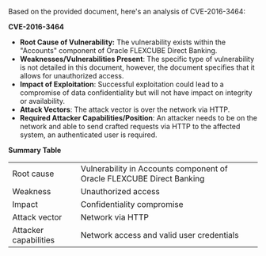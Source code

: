 Based on the provided document, here's an analysis of CVE-2016-3464:

**CVE-2016-3464**

*   **Root Cause of Vulnerability:** The vulnerability exists within the "Accounts" component of Oracle FLEXCUBE Direct Banking.
*   **Weaknesses/Vulnerabilities Present**: The specific type of vulnerability is not detailed in this document, however, the document specifies that it allows for unauthorized access.
*   **Impact of Exploitation**: Successful exploitation could lead to a compromise of data confidentiality but will not have impact on integrity or availability.
*   **Attack Vectors**: The attack vector is over the network via HTTP.
*   **Required Attacker Capabilities/Position**: An attacker needs to be on the network and able to send crafted requests via HTTP to the affected system, an authenticated user is required.

**Summary Table**

|                 |                                      |
|-----------------|--------------------------------------|
| Root cause      | Vulnerability in Accounts component of Oracle FLEXCUBE Direct Banking |
| Weakness        | Unauthorized access  |
| Impact          | Confidentiality compromise |
| Attack vector   | Network via HTTP    |
| Attacker capabilities | Network access and valid user credentials |